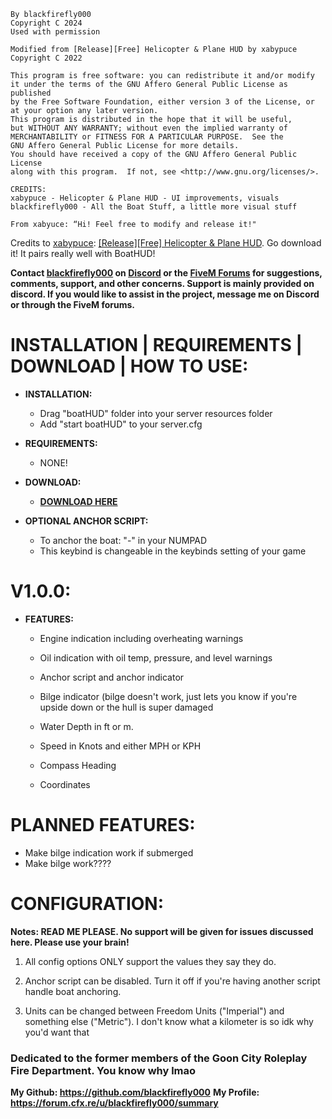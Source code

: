 ```
By blackfirefly000
Copyright C 2024
Used with permission

Modified from [Release][Free] Helicopter & Plane HUD by xabypuce
Copyright C 2022

This program is free software: you can redistribute it and/or modify
it under the terms of the GNU Affero General Public License as published
by the Free Software Foundation, either version 3 of the License, or
at your option any later version.
This program is distributed in the hope that it will be useful,
but WITHOUT ANY WARRANTY; without even the implied warranty of
MERCHANTABILITY or FITNESS FOR A PARTICULAR PURPOSE.  See the
GNU Affero General Public License for more details.
You should have received a copy of the GNU Affero General Public License
along with this program.  If not, see <http://www.gnu.org/licenses/>.

CREDITS:
xabypuce - Helicopter & Plane HUD - UI improvements, visuals 
blackfirefly000 - All the Boat Stuff, a little more visual stuff

From xabyuce: “Hi! Feel free to modify and release it!"
```
Credits to [xabypuce](https://forum.cfx.re/u/xabypuce/summary): [[Release][Free] Helicopter & Plane HUD](https://forum.cfx.re/t/release-free-helicopter-plane-hud/4911979). Go download it! It pairs really well with BoatHUD!

**Contact [blackfirefly000](https://github.com/blackfirefly000) on [Discord](https://discord.gg/YNJxjDMQdF) or the [FiveM Forums](https://forum.cfx.re/u/blackfirefly000/summary) for suggestions, comments, support, and other concerns. Support is mainly provided on discord. If you would like to assist in the project, message me on Discord or through the FiveM forums.**

# INSTALLATION | REQUIREMENTS | DOWNLOAD | HOW TO USE:

* **INSTALLATION:**
    * Drag "boatHUD" folder into your server resources folder
    * Add "start boatHUD" to your server.cfg

* **REQUIREMENTS:**
    * NONE!

* **DOWNLOAD:**
    * **[DOWNLOAD HERE](https://github.com/blackfirefly000/BoatHUD/releases)**

* **OPTIONAL ANCHOR SCRIPT:**
    * To anchor the boat: "-" in your NUMPAD 
    * This keybind is changeable in the keybinds setting of your game

# V1.0.0:

*  **FEATURES:**

     * Engine indication including overheating warnings
 
     * Oil indication with oil temp, pressure, and level warnings
 
     * Anchor script and anchor indicator
 
     * Bilge indicator (bilge doesn't work, just lets you know if you're upside down or the hull is super damaged
     
     * Water Depth in ft or m.
     
     * Speed in Knots and either MPH or KPH
     
     * Compass Heading
 
     * Coordinates

# PLANNED FEATURES:
   * Make bilge indication work if submerged
   * Make bilge work????
  
# CONFIGURATION:
   **Notes: READ ME PLEASE. No support will be given for issues discussed here. Please use your brain!**
   
1. All config options ONLY support the values they say they do.
   
2. Anchor script can be disabled. Turn it off if you're having another script handle boat anchoring.

4. Units can be changed between Freedom Units ("Imperial") and something else ("Metric"). I don't know what a kilometer is so idk why you'd want that

### Dedicated to the former members of the Goon City Roleplay Fire Department. You know why lmao

 **My Github: https://github.com/blackfirefly000**
 **My Profile: https://forum.cfx.re/u/blackfirefly000/summary**
